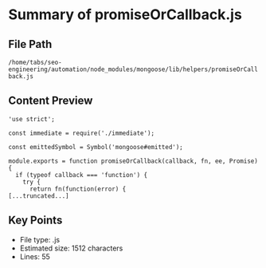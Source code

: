 # Summary of promiseOrCallback.js
  
## File Path
`/home/tabs/seo-engineering/automation/node_modules/mongoose/lib/helpers/promiseOrCallback.js`

## Content Preview
```
'use strict';

const immediate = require('./immediate');

const emittedSymbol = Symbol('mongoose#emitted');

module.exports = function promiseOrCallback(callback, fn, ee, Promise) {
  if (typeof callback === 'function') {
    try {
      return fn(function(error) {
[...truncated...]
```

## Key Points
- File type: .js
- Estimated size: 1512 characters
- Lines: 55
